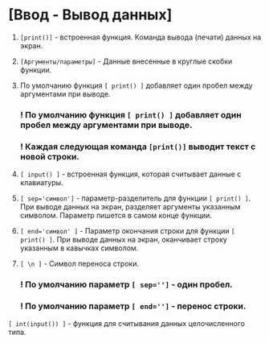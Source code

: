# [Ввод - Вывод данных]

1. `[print()]` - встроенная функция. Команда вывода (печати) данных на экран.
2. `[Аргументы/параметры]` - Данные внесенные в круглые скобки функции.
3. По умолчанию функция `[ print() ]` добавляет один пробел между аргументами при выводе.
   ### ! По умолчанию функция `[ print() ]` добавляет один пробел между аргументами при выводе.
   ### ! Каждая следующая команда `[print()]` выводит текст с новой строки.
4. `[ input() ]` - встроенная функция, которая считывает данные с клавиатуры.
5. `[ sep='символ']` - параметр-разделитель для функции `[ print() ]`. При выводе данных на экран, разделяет аргументы указанным символом. Параметр пишется в самом конце функции.
6. `[ end='символ' ]` - Параметр окончания строки для функции `[ print() ]`. При выводе данных на экран, оканчивает строку указанным в кавычках символом.
7. `[ \n ]` - Символ переноса строки.

    ### ! По умолчанию параметр `[ sep='']` - один пробел.
    ### ! По умолчанию параметр `[ end='']` - перенос строки.

`[ int(input()) ]` - функция для считывания данных целочисленного типа.
